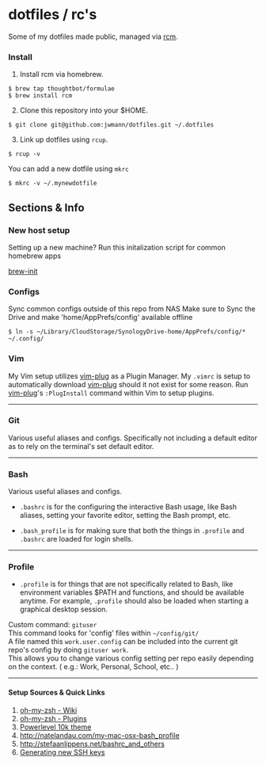 # dotfiles / rc's

Some of my dotfiles made public, managed via [rcm][1].

### Install

1. Install rcm via homebrew.

```
$ brew tap thoughtbot/formulae
$ brew install rcm
```

2. Clone this repository into your $HOME.

```
$ git clone git@github.com:jwmann/dotfiles.git ~/.dotfiles
```

3. Link up dotfiles using `rcup`.

```
$ rcup -v
```

You can add a new dotfile using `mkrc`

```
$ mkrc -v ~/.mynewdotfile
```

## Sections & Info

### New host setup

Setting up a new machine?
Run this initalization script for common homebrew apps

[brew-init](https://gist.github.com/jwmann/db1b4d900c1de8a695118c6279a95d11)

### Configs

Sync common configs outside of this repo from NAS
Make sure to Sync the Drive and make 'home/AppPrefs/config' available offline

```
$ ln -s ~/Library/CloudStorage/SynologyDrive-home/AppPrefs/config/* ~/.config/
```

### Vim

My Vim setup utilizes [vim-plug][2] as a Plugin Manager.
My `.vimrc` is setup to automatically download [vim-plug][2] should it not exist for some reason.
Run [vim-plug][2]'s `:PlugInstall` command within Vim to setup plugins.

---

### Git

Various useful aliases and configs.
Specifically not including a default editor as to rely on the terminal's set default editor.

---

### Bash

Various useful aliases and configs.

- `.bashrc` is for the configuring the interactive Bash usage, like Bash aliases, setting your favorite editor, setting the Bash prompt, etc.

- `.bash_profile` is for making sure that both the things in `.profile` and `.bashrc` are loaded for login shells.

---

### Profile

- `.profile` is for things that are not specifically related to Bash, like environment variables $PATH and functions, and should be available anytime. For example, `.profile` should also be loaded when starting a graphical desktop session.

Custom command: `gituser`  
This command looks for 'config' files within `~/config/git/`  
A file named this `work.user.config` can be included into the current git repo's config by doing `gituser work`.  
This allows you to change various config setting per repo easily depending on the context. ( e.g.: Work, Personal, School, etc.. )

---

#### Setup Sources & Quick Links

1. [oh-my-zsh - Wiki](https://github.com/ohmyzsh/ohmyzsh/wiki)
2. [oh-my-zsh - Plugins](https://github.com/ohmyzsh/ohmyzsh/tree/master/plugins)
3. [Powerlevel 10k theme](https://github.com/romkatv/powerlevel10k)
4. http://natelandau.com/my-mac-osx-bash_profile
5. http://stefaanlippens.net/bashrc_and_others
6. [Generating new SSH keys](https://docs.github.com/en/authentication/connecting-to-github-with-ssh/generating-a-new-ssh-key-and-adding-it-to-the-ssh-agent)

[1]: https://github.com/thoughtbot/rcm
[2]: https://github.com/junegunn/vim-plug
